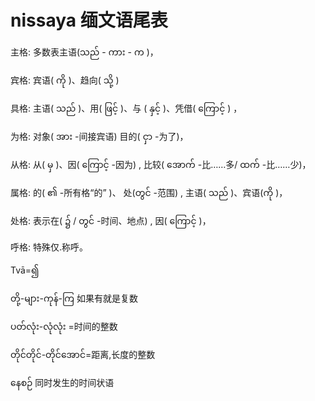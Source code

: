 # nissaya 缅文语尾表

主格: 多数表主语(သည် - ကား - က )，

宾格: 宾语( ကို )、趋向( သို့ )

具格: 主语( သည် )、用( ဖြင့် )、与 ( နှင့် )、凭借( ကြောင့် ) ，

为格: 对象( အား -间接宾语) 目的( ငှာ -为了)，

从格: 从( မှ )、因( ကြောင့် -因为) , 比较( အောက် -比……多/ ထက် -比……少)，

属格: 的( ၏ -所有格“的” )、 处(တွင် -范围) , 主语( သည် )、宾语(ကို )，

处格: 表示在( ၌ / တွင် -时间、地点) , 因( ကြောင့် )，

呼格: 特殊仅.称呼。


Tvā=၍

တို့-များ-ကုန်-ကြ  如果有就是复数

ပတ်လုံး-လုံလုံး =时间的整数

တိုင်တိုင်-တိုင်အောင်=距离,长度的整数

နေစဉ် 同时发生的时间状语 
